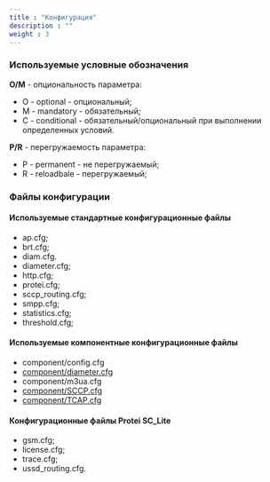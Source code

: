```yaml
---
title : "Конфигурация"
description : ""
weight : 3
---
```


### Используемые условные обозначения

**O/M** - опциональность параметра:
* O - optional - опциональный;
* M - mandatory - обязательный;
* C - conditional - обязательный/опциональный при выполнении определенных условий.

**P/R** - перегружаемость параметра:
* P - permanent - не перегружаемый;
* R - reloadbale - перегружаемый;


### Файлы конфигурации

#### Используемые стандартные конфигурационные файлы
* ap.cfg;
* brt.cfg;
* diam.cfg.
* diameter.cfg;
* http.cfg;
* protei.cfg;
* sccp_routing.cfg;
* smpp.cfg;
* statistics.cfg;
* threshold.cfg;

#### Используемые компонентные конфигурационные файлы
* component/config.cfg
* [component/diameter.cfg](https://git.protei.ru/MobileDevelop/docs/-/blob/master/Signalling/Diameter/config.md#%D0%BA%D0%BE%D0%BD%D1%84%D0%B8%D0%B3%D1%83%D1%80%D0%B8%D1%80%D0%BE%D0%B2%D0%B0%D0%BD%D0%B8%D0%B5-configcomponentdiametercfg)
* component/m3ua.cfg
* [component/SCCP.cfg](https://git.protei.ru/MobileDevelop/docs/blob/master/Signalling/SS7/SCCP/component.md)
* [component/TCAP.cfg](https://git.protei.ru/MobileDevelop/docs/blob/master/Signalling/SS7/TCAP/config.md)

#### Конфигурационные файлы Protei SC_Lite
* gsm.cfg;
* license.cfg;
* trace.cfg;
* ussd_routing.cfg.
